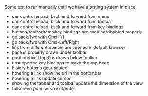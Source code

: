 Some test to run manually until we have a testing system in place.

- can control reload, back and forward from menu
- can control reload, back and forward from toolbar
- can control reload, back and forward from key bindings
- buttons/toolbaritems/key bindings are enabled/disabled properly
- go back/fwd with Cmd-[/]
- go back/fwd with Cmd-Left/Right
- link from different domain are opened in default browser
- page is properly drawn under toolbar
- position:fixed top:0 is drawn below toolbar
- unsupported key bindings to make the app beep
- history buttons get updated
- hovering a link show the url in the bottombar
- hovering a link update cursor
- showing the tabbar and toolbar update the dimension of the view
- fullscreen *from* servo exit/enter
